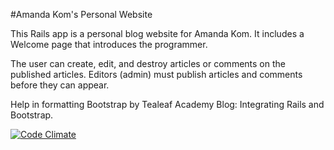 #Amanda Kom's Personal Website

This Rails app is a personal blog website for Amanda Kom. It includes a Welcome page that introduces the programmer.

The user can create, edit, and destroy articles or comments on the published articles. Editors (admin) must publish articles and comments before they can appear.

Help in formatting Bootstrap by Tealeaf Academy Blog: Integrating Rails and Bootstrap.


[![Code Climate](https://codeclimate.com/github/mandarenee/Portfolio/badges/gpa.svg)](https://codeclimate.com/github/mandarenee/Portfolio)
